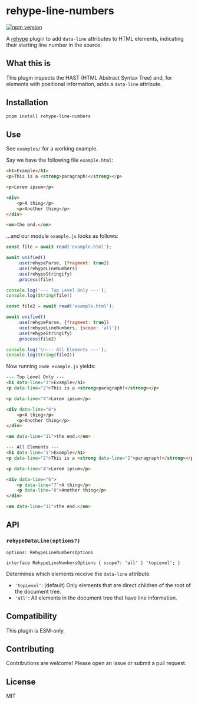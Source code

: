 # rehype-line-numbers

[![npm version](https://badge.fury.io/js/rehype-line-numbers.svg)](https://badge.fury.io/js/rehype-line-numbers)

A [rehype](https://github.com/rehypejs/rehype) plugin to add `data-line` attributes to HTML elements, indicating their starting line number in the source.

## What this is

This plugin inspects the HAST (HTML Abstract Syntax Tree) and, for elements with positional information, adds a `data-line` attribute.

## Installation

```bash
pnpm install rehype-line-numbers
```

## Use

See `examples/` for a working example.

Say we have the following file `example.html`:

```html
<h1>Example</h1>
<p>This is a <strong>paragraph!</strong></p>

<p>Lorem ipsum</p>

<div>
    <p>A thing</p>
    <p>Another thing</p>
</div>

<em>the end.</em>
```

…and our module `example.js` looks as follows:

```js
const file = await read('example.html');

await unified()
    .use(rehypeParse, {fragment: true})
    .use(rehypeLineNumbers)
    .use(rehypeStringify)
    .process(file)

console.log('--- Top Level Only ---');
console.log(String(file))

const file2 = await read('example.html');

await unified()
    .use(rehypeParse, {fragment: true})
    .use(rehypeLineNumbers, {scope: 'all'})
    .use(rehypeStringify)
    .process(file2)

console.log('\n--- All Elements ---');
console.log(String(file2))
```

Now running `node example.js` yields:

```html
--- Top Level Only ---
<h1 data-line="1">Example</h1>
<p data-line="2">This is a <strong>paragraph!</strong></p>

<p data-line="4">Lorem ipsum</p>

<div data-line="6">
    <p>A thing</p>
    <p>Another thing</p>
</div>

<em data-line="11">the end.</em>

--- All Elements ---
<h1 data-line="1">Example</h1>
<p data-line="2">This is a <strong data-line="2">paragraph!</strong></p>

<p data-line="4">Lorem ipsum</p>

<div data-line="6">
    <p data-line="7">A thing</p>
    <p data-line="8">Another thing</p>
</div>

<em data-line="11">the end.</em>
```

## API

### `rehypeDataLine(options?)`

`options: RehypeLineNumbersOptions`

`interface RehypeLineNumbersOptions {
    scope?: 'all' | 'topLevel';
}`

Determines which elements receive the `data-line` attribute.
- `'topLevel'`: (default) Only elements that are direct children of the root of the document tree.
- `'all'`: All elements in the document tree that have line information.

## Compatibility
This plugin is ESM-only.

## Contributing
Contributions are welcome! Please open an issue or submit a pull request.

## License
MIT
